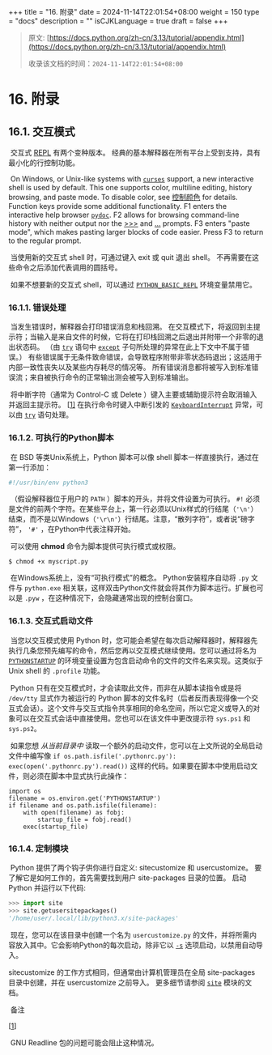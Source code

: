 +++
title = "16. 附录"
date = 2024-11-14T22:01:54+08:00
weight = 150
type = "docs"
description = ""
isCJKLanguage = true
draft = false
+++

> 原文: [https://docs.python.org/zh-cn/3.13/tutorial/appendix.html](https://docs.python.org/zh-cn/3.13/tutorial/appendix.html)
>
> 收录该文档的时间：`2024-11-14T22:01:54+08:00`

# 16. 附录



## 16.1. 交互模式

​	交互式 [REPL](https://docs.python.org/zh-cn/3.13/glossary.html#term-REPL) 有两个变种版本。 经典的基本解释器在所有平台上受到支持，具有最小化的行控制功能。

​	On Windows, or Unix-like systems with [`curses`](https://docs.python.org/zh-cn/3.13/library/curses.html#module-curses) support, a new interactive shell is used by default. This one supports color, multiline editing, history browsing, and paste mode. To disable color, see [控制颜色](https://docs.python.org/zh-cn/3.13/using/cmdline.html#using-on-controlling-color) for details. Function keys provide some additional functionality. F1 enters the interactive help browser [`pydoc`](https://docs.python.org/zh-cn/3.13/library/pydoc.html#module-pydoc). F2 allows for browsing command-line history with neither output nor the [>>>](https://docs.python.org/zh-cn/3.13/glossary.html#term-0) and [...](https://docs.python.org/zh-cn/3.13/glossary.html#term-...) prompts. F3 enters "paste mode", which makes pasting larger blocks of code easier. Press F3 to return to the regular prompt.

​	当使用新的交互式 shell 时，可通过键入 exit 或 quit 退出 shell。 不再需要在这些命令之后添加代表调用的圆括号。

​	如果不想要新的交互式 shell，可以通过 [`PYTHON_BASIC_REPL`](https://docs.python.org/zh-cn/3.13/using/cmdline.html#envvar-PYTHON_BASIC_REPL) 环境变量禁用它。



### 16.1.1. 错误处理

​	当发生错误时，解释器会打印错误消息和栈回溯。 在交互模式下，将返回到主提示符；当输入是来自文件的时候，它将在打印栈回溯之后退出并附带一个非零的退出状态码。 （由 [`try`](https://docs.python.org/zh-cn/3.13/reference/compound_stmts.html#try) 语句中 [`except`](https://docs.python.org/zh-cn/3.13/reference/compound_stmts.html#except) 子句所处理的异常在此上下文中不属于错误。） 有些错误属于无条件致命错误，会导致程序附带非零状态码退出；这适用于内部一致性丧失以及某些内存耗尽的情况等。 所有错误消息都将被写入到标准错误流；来自被执行命令的正常输出测会被写入到标准输出。

​	将中断字符（通常为 Control-C 或 Delete ）键入主要或辅助提示符会取消输入并返回主提示符。 [[1\]](https://docs.python.org/zh-cn/3.13/tutorial/appendix.html#id2) 在执行命令时键入中断引发的 [`KeyboardInterrupt`](https://docs.python.org/zh-cn/3.13/library/exceptions.html#KeyboardInterrupt) 异常，可以由 [`try`](https://docs.python.org/zh-cn/3.13/reference/compound_stmts.html#try) 语句处理。



### 16.1.2. 可执行的Python脚本

​	在 BSD 等类Unix系统上，Python 脚本可以像 shell 脚本一样直接执行，通过在第一行添加：

``` sh
#!/usr/bin/env python3
```

​	（假设解释器位于用户的 `PATH` ）脚本的开头，并将文件设置为可执行。 `#!` 必须是文件的前两个字符。在某些平台上，第一行必须以Unix样式的行结尾（`'\n'`）结束，而不是以Windows（`'\r\n'`）行结尾。注意，“散列字符”，或者说“磅字符”， `'#'` ，在Python中代表注释开始。

​	可以使用 **chmod** 命令为脚本提供可执行模式或权限。

```
$ chmod +x myscript.py
```

​	在Windows系统上，没有“可执行模式”的概念。 Python安装程序自动将 `.py` 文件与 `python.exe` 相关联，这样双击Python文件就会将其作为脚本运行。扩展也可以是 `.pyw` ，在这种情况下，会隐藏通常出现的控制台窗口。



### 16.1.3. 交互式启动文件

​	当您以交互模式使用 Python 时，您可能会希望在每次启动解释器时，解释器先执行几条您预先编写的命令，然后您再以交互模式继续使用。您可以通过将名为 [`PYTHONSTARTUP`](https://docs.python.org/zh-cn/3.13/using/cmdline.html#envvar-PYTHONSTARTUP) 的环境变量设置为包含启动命令的文件的文件名来实现。这类似于 Unix shell 的 `.profile` 功能。

​	Python 只有在交互模式时，才会读取此文件，而非在从脚本读指令或是将 `/dev/tty` 显式作为被运行的 Python 脚本的文件名时（后者反而表现得像一个交互式会话）。这个文件与交互式指令共享相同的命名空间，所以它定义或导入的对象可以在交互式会话中直接使用。您也可以在该文件中更改提示符 `sys.ps1` 和 `sys.ps2`。

​	如果您想 *从当前目录中* 读取一个额外的启动文件，您可以在上文所说的全局启动文件中编写像 `if os.path.isfile('.pythonrc.py'): exec(open('.pythonrc.py').read())` 这样的代码。如果要在脚本中使用启动文件，则必须在脚本中显式执行此操作：

```
import os
filename = os.environ.get('PYTHONSTARTUP')
if filename and os.path.isfile(filename):
    with open(filename) as fobj:
        startup_file = fobj.read()
    exec(startup_file)
```



### 16.1.4. 定制模块

​	Python 提供了两个钩子供你进行自定义: sitecustomize 和 usercustomize。 要了解它是如何工作的，首先需要找到用户 site-packages 目录的位置。 启动 Python 并运行以下代码:



``` python
>>> import site
>>> site.getusersitepackages()
'/home/user/.local/lib/python3.x/site-packages'
```

​	现在，您可以在该目录中创建一个名为 `usercustomize.py` 的文件，并将所需内容放入其中。它会影响Python的每次启动，除非它以 [`-s`](https://docs.python.org/zh-cn/3.13/using/cmdline.html#cmdoption-s) 选项启动，以禁用自动导入。

sitecustomize 的工作方式相同，但通常由计算机管理员在全局 site-packages 目录中创建，并在 usercustomize 之前导入。 更多细节请参阅 [`site`](https://docs.python.org/zh-cn/3.13/library/site.html#module-site) 模块的文档。

​	备注

[[1](https://docs.python.org/zh-cn/3.13/tutorial/appendix.html#id1)]

​	GNU Readline 包的问题可能会阻止这种情况。
